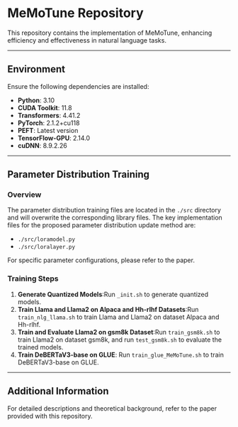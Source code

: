 # MeMoTune Repository

This repository contains the implementation of MeMoTune, enhancing efficiency and effectiveness in natural language tasks.

---

## Environment

Ensure the following dependencies are installed:

- **Python**: 3.10
- **CUDA Toolkit**: 11.8
- **Transformers**: 4.41.2
- **PyTorch**: 2.1.2+cu118
- **PEFT**: Latest version
- **TensorFlow-GPU**: 2.14.0
- **cuDNN**: 8.9.2.26

---

## Parameter Distribution Training

### Overview

The parameter distribution training files are located in the `./src` directory and will overwrite the corresponding library files. The key implementation files for the proposed parameter distribution update method are:

- `./src/loramodel.py`
- `./src/loralayer.py`

For specific parameter configurations, please refer to the paper.

### Training Steps

1. **Generate Quantized Models**:Run `_init.sh` to generate quantized models.
2. **Train Llama and Llama2 on Alpaca and Hh-rlhf Datasets**:Run `train_nlg_llama.sh` to train Llama and Llama2 on dataset Alpaca and Hh-rlhf.
3. **Train and Evaluate Llama2 on gsm8k Dataset**:Run `train_gsm8k.sh` to train Llama2 on dataset gsm8k, and run `test_gsm8k.sh` to evaluate the trained models.
4. **Train DeBERTaV3-base on GLUE**:
   Run `train_glue_MeMoTune.sh` to train DeBERTaV3-base on GLUE.

---

## Additional Information

For detailed descriptions and theoretical background, refer to the paper provided with this repository.
